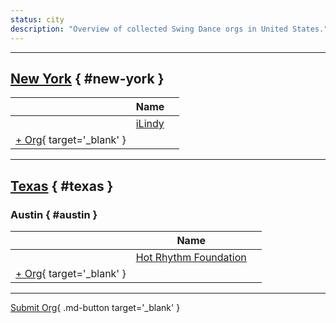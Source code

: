 ```yaml
---
status: city
description: "Overview of collected Swing Dance orgs in United States."
---
```


---

## <a id=new-york></a>[New York](#new-york) { #new-york }

| | Name | |
| --- | --- | --- |
| | [iLindy](ilindy.md) |  |
| [+ Org](https://github.com/swingdance/orgs/issues/new?assignees=&labels=add+org&projects=&template=02-add_entity.yml&title=%5Bus%5D%20%3CName%3E&region=us&province=New%20York&city=New%20York){ target='_blank' }

---

## <a id=texas></a>[Texas](#texas) { #texas }

### <a id=austin></a>Austin { #austin }

| | Name | |
| --- | --- | --- |
| | [Hot Rhythm Foundation](hot-rhythm-foundation.md) |  |
| [+ Org](https://github.com/swingdance/orgs/issues/new?assignees=&labels=add+org&projects=&template=02-add_entity.yml&title=%5Bus%5D%20%3CName%3E&region=us&province=Texas&city=Austin){ target='_blank' }

---

[Submit Org](https://github.com/swingdance/orgs/issues/new?assignees=&labels=add+org&projects=&template=02-add_entity.yml&title=%5Bus%5D%20%3CName%3E&region=us&province=&city=){ .md-button target='_blank' }
